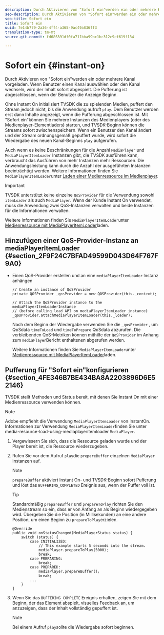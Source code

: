 ```yaml
---
description: Durch Aktivieren von "Sofort ein"werden ein oder mehrere Kanal vorgeladen. Wenn Benutzer einen Kanal auswählen oder den Kanal wechseln, wird der Inhalt sofort abgespielt. Die Pufferung ist abgeschlossen, wenn der Benutzer die Anzeige Beginn.
seo-description: Durch Aktivieren von "Sofort ein"werden ein oder mehrere Kanal vorgeladen. Wenn Benutzer einen Kanal auswählen oder den Kanal wechseln, wird der Inhalt sofort abgespielt. Die Pufferung ist abgeschlossen, wenn der Benutzer die Anzeige Beginn.
seo-title: Sofort ein
title: Sofort ein
uuid: 7e14b779-2a36-4ff4-a365-9ac49a836ff3
translation-type: tm+mt
source-git-commit: fd686391df0fa711bba99bc1bc312c9ef619f184

---
```



# Sofort ein {#instant-on}

Durch Aktivieren von &quot;Sofort ein&quot;werden ein oder mehrere Kanal vorgeladen. Wenn Benutzer einen Kanal auswählen oder den Kanal wechseln, wird der Inhalt sofort abgespielt. Die Pufferung ist abgeschlossen, wenn der Benutzer die Anzeige Beginn.

Ohne Instant On initialisiert TVSDK die zu spielenden Medien, puffert den Stream jedoch nicht, bis die Anwendung aufruft `play`. Dem Benutzer werden erst dann Inhalte angezeigt, wenn die Pufferung abgeschlossen ist. Mit &quot;Sofort ein&quot;können Sie mehrere Instanzen des Medienplayers (oder des Medienplayer-Elementladers) starten, und TVSDK-Beginn können die Streams sofort zwischenspeichern. Wenn ein Benutzer den Kanal ändert und der Stream ordnungsgemäß gepuffert wurde, wird sofort die Wiedergabe des neuen Kanal-Beginns `play` aufgerufen.

Auch wenn es keine Beschränkungen für die Anzahl `MediaPlayer` und `MediaPlayerItemLoader` Instanzen gibt, die TVSDK ausführen kann, verbraucht das Ausführen von mehr Instanzen mehr Ressourcen. Die Anwendungsleistung kann durch die Anzahl der ausgeführten Instanzen beeinträchtigt werden. Weitere Informationen finden Sie `MediaPlayerItemLoader`unter [Laden einer Medienressource im Medienplayer](../../../tvsdk-2.7-for-android/content-playback-options/mediaplayer-initialize-for-video/t-psdk-android-2.7-media-resource-load.md).

>[!IMPORTANT]
>
>TVSDK unterstützt keine einzelne `QoSProvider` für die Verwendung sowohl `itemLoader` als auch `MediaPlayer`. Wenn der Kunde Instant On verwendet, muss die Anwendung zwei QoS-Instanzen verwalten und beide Instanzen für die Informationen verwalten.

Weitere Informationen finden Sie `MediaPlayerItemLoader`unter [Medienressource mit MediaPlayerItemLoader](../../../tvsdk-2.7-for-android/content-playback-options/mediaplayer-initialize-for-video/t-psdk-android-2.7-media-resource-load-using-mediaplayeritemloader.md)laden.

## Hinzufügen einer QoS-Provider-Instanz an mediaPlayerItemLoader {#section_2F9F24C7BFAD49599D043D64F767F9A0}

* Einen QoS-Provider erstellen und an eine `mediaPlayerItemLoader` Instanz anhängen

   ```
   // Create an instance of QoSProvider  
   private QOSProvider _qosProvider = new QOSProvider(this._context);  
   
   // Attach the QoSProvider instance to the mediaPlayerItemLoaderInstance  
   // (before calling load API on mediaPlayerItemLoader instance)  
   _qosProvider.attachMediaPlayerItemLoader(this._loader); 
   ```

   Nach dem Beginn der Wiedergabe verwenden Sie die `_qosProvider` , um QoSdata `timeToLoad` und `timeToPrepare` QoSdata abzurufen. Die verbleibenden QoS-Metriken können mithilfe der `QoSProvider` im Anhang zum `mediaPlayer`Bericht enthaltenen abgerufen werden.

   Weitere Informationen finden Sie `MediaPlayerItemLoader`unter [Medienressource mit MediaPlayerItemLoader](../../../tvsdk-2.7-for-android/content-playback-options/mediaplayer-initialize-for-video/t-psdk-android-2.7-media-resource-load-using-mediaplayeritemloader.md#use-mediaplayeritemloader)laden.

## Pufferung für &quot;Sofort ein&quot;konfigurieren {#section_4FE346B7BE434BA8A2203896D6E52146}

TVSDK stellt Methoden und Status bereit, mit denen Sie Instant On mit einer Medienressource verwenden können.

>[!NOTE]
>
>Adobe empfiehlt die Verwendung `MediaPlayerItemLoader` von InstantOn. Informationen zur Verwendung `MediaPlayerItemLoader`finden Sie unter media-resource-load-using-mediaplayeritemloader `MediaPlayer`.

1. Vergewissern Sie sich, dass die Ressource geladen wurde und der Player bereit ist, die Ressource wiederzugeben.
1. Rufen Sie vor dem Aufruf `play`die `prepareBuffer` einzelnen `MediaPlayer` Instanzen auf.

   >[!NOTE]
   >
   >`prepareBuffer` aktiviert Instant On- und TVSDK-Beginn sofort Pufferung und löst das `BUFFERING_COMPLETED` Ereignis aus, wenn der Puffer voll ist.

   >[!TIP]
   >
   >Standardmäßig `prepareBuffer` und `prepareToPlay` richten Sie den Medienstream so ein, dass er von Anfang an als Beginn wiedergegeben wird. Übergeben Sie die Position (in Millisekunden) an eine andere Position, um einen Beginn zu `prepareToPlay`erzielen.

   ```
   @Override 
   public void onStatusChanged(MediaPlayerStatus status) { 
       switch (status) { 
           case INITIALIZED: 
               // This example starts 5 seconds into the stream. 
               mediaPlayer.prepareToPlay(5000); 
               break; 
           case PREPARING: 
               break; 
           case PREPARED: 
               mediaPlayer.prepareBuffer(); 
               break; 
           ... 
       } 
   }
   ```

1. Wenn Sie das `BUFFERING_COMPLETE` Ereignis erhalten, zeigen Sie mit dem Beginn, der das Element abspielt, visuelles Feedback an, um anzuzeigen, dass der Inhalt vollständig gepuffert ist.

   >[!NOTE]
   >
   >Bei einem Aufruf `play`sollte die Wiedergabe sofort beginnen.

